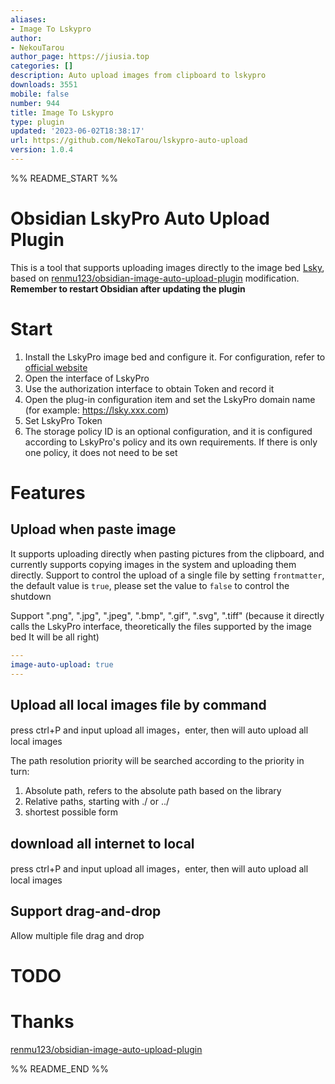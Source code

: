 ```yaml
---
aliases:
- Image To Lskypro
author:
- NekouTarou
author_page: https://jiusia.top
categories: []
description: Auto upload images from clipboard to lskypro
downloads: 3551
mobile: false
number: 944
title: Image To Lskypro
type: plugin
updated: '2023-06-02T18:38:17'
url: https://github.com/NekoTarou/lskypro-auto-upload
version: 1.0.4
---
```


%% README_START %%

# Obsidian LskyPro Auto Upload Plugin

This is a tool that supports uploading images directly to the image bed [Lsky](https://github.com/lsky-org/lsky-pro), based on [renmu123/obsidian-image-auto-upload-plugin](https://github.com/renmu123/obsidian-image-auto-upload-plugin.git) modification.
**Remember to restart Obsidian after updating the plugin**

# Start

1. Install the LskyPro image bed and configure it. For configuration, refer to [official website](https://www.lsky.pro/)
2. Open the interface of LskyPro
3. Use the authorization interface to obtain Token and record it
4. Open the plug-in configuration item and set the LskyPro domain name (for example: https://lsky.xxx.com)
5. Set LskyPro Token
6. The storage policy ID is an optional configuration, and it is configured according to LskyPro's policy and its own requirements. If there is only one policy, it does not need to be set

# Features

## Upload when paste image

It supports uploading directly when pasting pictures from the clipboard, and currently supports copying images in the system and uploading them directly.
Support to control the upload of a single file by setting `frontmatter`, the default value is `true`, please set the value to `false` to control the shutdown

Support ".png", ".jpg", ".jpeg", ".bmp", ".gif", ".svg", ".tiff" (because it directly calls the LskyPro interface, theoretically the files supported by the image bed It will be all right)

```yaml
---
image-auto-upload: true
---
```

## Upload all local images file by command

press ctrl+P and input upload all images，enter, then will auto upload all local images

The path resolution priority will be searched according to the priority in turn:

1. Absolute path, refers to the absolute path based on the library
2. Relative paths, starting with ./ or ../
3. shortest possible form

## download all internet to local

press ctrl+P and input upload all images，enter, then will auto upload all local images

## Support drag-and-drop

Allow multiple file drag and drop


# TODO

# Thanks
[renmu123/obsidian-image-auto-upload-plugin](https://github.com/renmu123/obsidian-image-auto-upload-plugin.git)

%% README_END %%